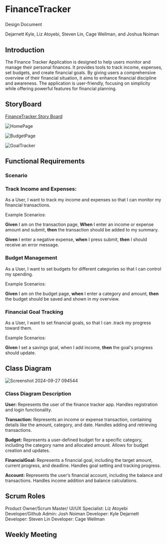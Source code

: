 # FinanceTracker

###

Design Document

Dejarnett Kyle, Liz Atoyebi, Steven Lin, Cage Wellman, and Joshua Noiman

## Introduction
The Finance Tracker Application is designed to help users monitor and manage their personal finances. 
It provides tools to track income, expenses, set budgets, and create financial goals. 
By giving users a comprehensive overview of their financial situation, it aims to enhance financial discipline and awareness. 
The application is user-friendly, focusing on simplicity while offering powerful features for financial planning. 

## StoryBoard

[FinanceTracker Story Board](https://mailuc-my.sharepoint.com/:p:/g/personal/dejarnke_mail_uc_edu/ESzIoB7G1UFDj7PdxQgImJ0BSLLoNDhJMm471HpQWG-o_Q?wdOrigin=TEAMS-MAGLEV.p2p_ns.rwc&wdExp=TEAMS-TREATMENT&wdhostclicktime=1727453633285&web=1)

![HomePage](https://github.com/user-attachments/assets/359b4997-bfe5-4f63-98fd-1f4bc3ef1199)

![BudgetPage](https://github.com/user-attachments/assets/9de606e5-80be-4fd7-b1e1-b9262b7bca40)

![GoalTracker](https://github.com/user-attachments/assets/91032160-8a81-4408-8b12-0ff507c66caa)

## Functional Requirements

### Scenario

### Track Income and Expenses: 

As a User, I want to track my income and expenses so that I can monitor my financial transactions. 

Example Scenarios: 

**Given** I am on the transaction page, **When** I enter an income or expense amount and submit, 
**then** the transaction should be added to my summary. 

**Given** I enter a negative expense, **when** I press submit, 
**then** I should receive an error message. 

### Budget Management 

As a User, I want to set budgets for different categories 
so that I can control my spending. 

Example Scenarios: 

**Given** I am on the budget page, **when** I enter a category and amount, 
**then** the budget should be saved and shown in my overview. 

### Financial Goal Tracking 

As a User, I want to set financial goals, 
so that I can .track my progress toward them. 

Example Scenarios: 

**Given** I set a savings goal, when I add income, 
**then** the goal's progress should update. 

## Class Diagram

![Screenshot 2024-09-27 094544](https://github.com/user-attachments/assets/62834ced-ce29-4c7e-bd34-b9c02c522cdd)

### Class Diagram Description

**User:** Represents the user of the finance tracker app. Handles registration and login functionality. 

**Transaction:** Represents an income or expense transaction, containing details like the amount, category, and date. Handles adding and retrieving transactions. 

**Budget:** Represents a user-defined budget for a specific category, including the category name and allocated amount. Allows for budget creation and updates. 

**FinancialGoal:** Represents a financial goal, including the target amount, current progress, and deadline. Handles goal setting and tracking progress. 

**Account:** Represents the user’s financial account, including the balance and transactions. Handles income addition and balance calculations. 

## Scrum Roles
Product Owner/Scrum Master/ UI/UX Specialist: Liz Atoyebi
Developer/Github Admin: Josh Noiman
Developer: Kyle Dejarnett
Developer: Steven Lin
Developer: Cage Wellman

## Weekly Meeting

